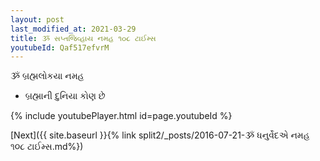 ```yaml
---
layout: post
last_modified_at: 2021-03-29
title: ૐ સપ્તજિવ્હાય નમહ ૧૦૮ ટાઈમ્સ
youtubeId: Qaf517efvrM
---
```

 
 
 ૐ બ્રહ્મલોકયા નમહ  
 
 -  બ્રહ્માની દુનિયા કોણ છે 
 
  
 
  
 
 
 
 
 
 


{% include youtubePlayer.html id=page.youtubeId %}
 
[Next]({{ site.baseurl }}{% link  split2/_posts/2016-07-21-ૐ ધનુર્વેદએ નમહ ૧૦૮ ટાઈમ્સ.md%})
 
